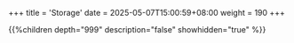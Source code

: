 +++
title = 'Storage'
date = 2025-05-07T15:00:59+08:00
weight = 190
+++

{{%children depth="999" description="false" showhidden="true" %}}


